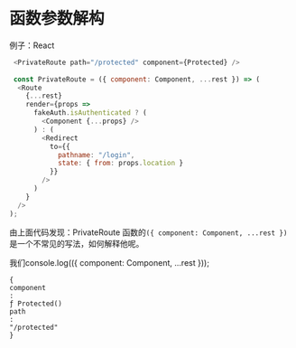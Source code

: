# 函数参数解构

例子：React

```js
 <PrivateRoute path="/protected" component={Protected} />
 
 const PrivateRoute = ({ component: Component, ...rest }) => (
  <Route
    {...rest}
    render={props =>
      fakeAuth.isAuthenticated ? (
        <Component {...props} />
      ) : (
        <Redirect
          to={{
            pathname: "/login",
            state: { from: props.location }
          }}
        />
      )
    }
  />
);
```

由上面代码发现：PrivateRoute 函数的`({ component: Component, ...rest })`是一个不常见的写法，如何解释他呢。

我们console.log(({ component: Component, ...rest }));

```JS
{
component
:
ƒ Protected()
path
:
"/protected"
}
```
